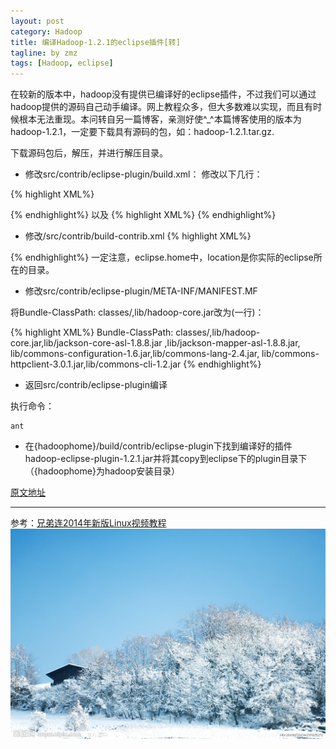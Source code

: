 ```yaml
---
layout: post
category: Hadoop
title: 编译Hadoop-1.2.1的eclipse插件[转]
tagline: by zmz
tags: [Hadoop, eclipse]
---
```


在较新的版本中，hadoop没有提供已编译好的eclipse插件，不过我们可以通过hadoop提供的源码自己动手编译。网上教程众多，但大多数难以实现，而且有时候根本无法重现。本问转自另一篇博客，亲测好使^_^本篇博客使用的版本为hadoop-1.2.1，一定要下载具有源码的包，如：hadoop-1.2.1.tar.gz.

<!--more-->

下载源码包后，解压，并进行解压目录。

+ 修改src/contrib/eclipse-plugin/build.xml：
修改以下几行：

{% highlight XML%}
<path id="hadoop-core-jar">
    <fileset dir="${hadoop.root}/">
        <include name="hadoop*.jar"/>
    </fileset>
  </path>
  <!-- Override classpath to include Eclipse SDK jars -->
  <path id="classpath">
    <pathelement location="${build.classes}"/>
    <pathelement location="${hadoop.root}/build/classes"/>
    <path refid="eclipse-sdk-jars"/>
    <path refid="hadoop-core-jar"/>
  </path>
{% endhighlight%}
以及
{% highlight XML%}
<target name="jar" depends="compile" unless="skip.contrib">
    <mkdir dir="${build.dir}/lib"/>
    <copy file="${hadoop.root}/hadoop-core-${version}.jar" tofile="${build.dir}/lib/hadoop-core.jar" verbose="true"/>
    <copy file="${hadoop.root}/lib/commons-cli-1.2.jar"  todir="${build.dir}/lib" verbose="true"/>
    <copy file="${hadoop.root}/lib/commons-lang-2.4.jar"  todir="${build.dir}/lib" verbose="true"/>
    <copy file="${hadoop.root}/lib/commons-configuration-1.6.jar"  todir="${build.dir}/lib" verbose="true"/>
    <copy file="${hadoop.root}/lib/jackson-mapper-asl-1.8.8.jar"  todir="${build.dir}/lib" verbose="true"/>
    <copy file="${hadoop.root}/lib/jackson-core-asl-1.8.8.jar"  todir="${build.dir}/lib" verbose="true"/>
    <copy file="${hadoop.root}/lib/commons-httpclient-3.0.1.jar"  todir="${build.dir}/lib" verbose="true"/>
    <jar
      jarfile="${build.dir}/hadoop-${name}-${version}.jar"
      manifest="${root}/META-INF/MANIFEST.MF">
      <fileset dir="${build.dir}" includes="classes/ lib/"/>
      <fileset dir="${root}" includes="resources/ plugin.xml"/>
    </jar>
  </target>
{% endhighlight%}

+ 修改/src/contrib/build-contrib.xml
{% highlight XML%}
<property name="version" value="1.2.1"/>
<property name="ivy.version" value="2.1.0"/>
<property name="eclipse.home" location="..."/>
{% endhighlight%}
一定注意，eclipse.home中，location是你实际的eclipse所在的目录。

+ 修改src/contrib/eclipse-plugin/META-INF/MANIFEST.MF

将Bundle-ClassPath: classes/,lib/hadoop-core.jar改为(一行)：

{% highlight XML%}
Bundle-ClassPath: classes/,lib/hadoop-core.jar,lib/jackson-core-asl-1.8.8.jar ,lib/jackson-mapper-asl-1.8.8.jar, lib/commons-configuration-1.6.jar,lib/commons-lang-2.4.jar, lib/commons-httpclient-3.0.1.jar,lib/commons-cli-1.2.jar
{% endhighlight%}

+ 返回src/contrib/eclipse-plugin编译 

执行命令：

    ant
    
+ 在{hadoophome}/build/contrib/eclipse-plugin下找到编译好的插件hadoop-eclipse-plugin-1.2.1.jar并将其copy到eclipse下的plugin目录下（{hadoophome}为hadoop安装目录）

[原文地址](http://6728496.blog.51cto.com/6718496/1303425)

***


参考：[兄弟连2014年新版Linux视频教程](http://bbs.lampbrother.net/read-htm-tid-161465.html)
![vim logo](/img/snow.jpg)
